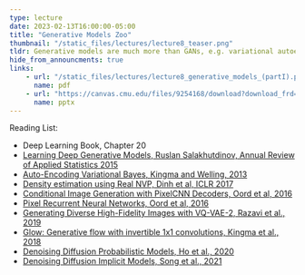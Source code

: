 ```yaml
---
type: lecture
date: 2023-02-13T16:00:00-05:00
title: "Generative Models Zoo"
thumbnail: "/static_files/lectures/lecture8_teaser.png"
tldr: Generative models are much more than GANs, e.g. variational autoencoder, normalizing flows, etc.) 
hide_from_announcments: true
links:
    - url: "/static_files/lectures/lecture8_generative_models_(partI).pdf"
      name: pdf
    - url: "https://canvas.cmu.edu/files/9254168/download?download_frd=1"
      name: pptx
---
```

Reading List:
- Deep Learning Book, Chapter 20
- [Learning Deep Generative Models, Ruslan Salakhutdinov, Annual Review of Applied Statistics 2015](https://www.cs.cmu.edu/~rsalakhu/papers/annrev.pdf)
- [Auto-Encoding Variational Bayes, Kingma and Welling, 2013](https://arxiv.org/abs/1312.6114)
- [Density estimation using Real NVP, Dinh et al, ICLR 2017](https://arxiv.org/abs/1605.08803)
- [Conditional Image Generation with PixelCNN Decoders, Oord et al, 2016](https://arxiv.org/abs/1606.05328)
- [Pixel Recurrent Neural Networks, Oord et al, 2016](https://arxiv.org/abs/1601.06759)
- [Generating Diverse High-Fidelity Images with VQ-VAE-2, Razavi et al., 2019](https://arxiv.org/abs/1906.00446)
- [Glow: Generative flow with invertible 1x1 convolutions, Kingma et al., 2018](https://arxiv.org/abs/1807.03039)
- [Denoising Diffusion Probabilistic Models, Ho et al., 2020](https://arxiv.org/abs/2006.11239)
- [Denoising Diffusion Implicit Models, Song et al., 2021](https://arxiv.org/pdf/2010.02502.pdf)
